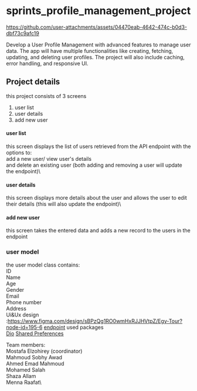 # sprints_profile_management_project


https://github.com/user-attachments/assets/04470eab-4642-474c-b0d3-dbf73c9afc19


Develop a User Profile Management with advanced features to manage user data.
The app will have multiple functionalities like creating, fetching, updating, and deleting user profiles.
The project will also include caching, error handling, and responsive UI.

## Project details
this project consists of 3 screens
1. user list
2. user details
3. add new user

#### user list
this screen displays the list of users retrieved from the API endpoint with the options to:\
add a new user/
view user's details\
and delete an existing user (both adding and removing a user will update the endpoint)\

#### user details
this screen displays more details about the user and allows the user to edit their details (this will also update the endpoint)\

#### add new user
this screen takes the entered data and adds a new record to the users in the endpoint

### user model 
the user model class contains:\
ID\
Name\
Age\
Gender\
Email\
Phone number\
Address\
Ui&Ux design :https://www.figma.com/design/sBPzQg1RO0wmHxRJJHVtpZ/Egy-Tour?node-id=195-6
[endpoint](https://usersapi-production-4ffe.up.railway.app/docs#/)
used packages\
[Dio](https://pub.dev/packages/dio)
[Shared Preferences](https://pub.dev/packages/shared_preferences)

Team members:\
Mostafa Elzohirey (coordinator)\
Mahmoud Sobhy Awad\
Ahmed Emad Mahmoud\
Mohamed Salah\
Shaza Allam\
Menna Raafat\
